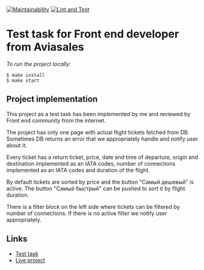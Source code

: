 [![Maintainability](https://api.codeclimate.com/v1/badges/467a8656400706c3db22/maintainability)](https://codeclimate.com/github/woaouh/aviasales/maintainability) [![Lint and Test](https://github.com/woaouh/aviasales/workflows/lint-and-test/badge.svg)](https://github.com/woaouh/aviasales/actions)

# Test task for Front end developer from Aviasales

_To run the project locally:_

```
$ make install
$ make start
```

## Project implementation

This project as a test task has been implemented by me and reviewed by Front end community from the internet.

The project has only one page with actual flight tickets fetched from DB. Sometimes DB returns an error that we appropriately handle and notify user about it.

Every ticket has a return ticket, price, date and time of departure, origin and destination implemented as an IATA codes, number of connections implemented as an IATA codes and duration of the flight.

By default tickets are sorted by price and the button "Самый дешевый" is active. The button "Самый быстрый" can be pushed to sort it by flight duration.

There is a filter block on the left side where tickets can be filtered by number of connections. If there is no active filter we notify user appropriately.

## Links

- [Test task](https://github.com/KosyanMedia/test-tasks/tree/master/aviasales_frontend)
- [Live project](https://reverent-mayer-a8d472.netlify.app)
